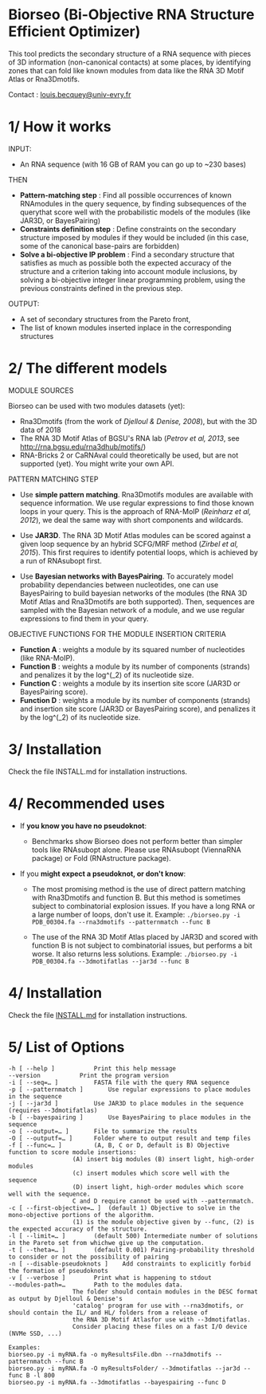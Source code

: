 Biorseo (Bi-Objective RNA Structure Efficient Optimizer)
===================================

This tool predicts the secondary structure of a RNA sequence with pieces of 3D information (non-canonical contacts) at some places, 
by identifying zones that can fold like known modules from data like the RNA 3D Motif Atlas or Rna3Dmotifs.

Contact : louis.becquey@univ-evry.fr

1/ How it works
===================================
INPUT:
- An RNA sequence (with 16 GB of RAM you can go up to ~230 bases)

THEN
- **Pattern-matching step** : Find all possible occurrences of known RNAmodules in the query sequence, by finding subsequences of the querythat score well with the probabilistic models of the modules (like JAR3D, or BayesPairing)
- **Constraints  definition  step** : Define constraints on the secondary structure imposed by modules if they would be included (in this case, some of the canonical base-pairs are forbidden)
- **Solve a bi-objective IP problem** : Find a secondary structure that satisfies as much as possible both the expected accuracy of the structure and a criterion taking into account module inclusions, by solving a bi-objective integer linear programming problem, using the previous constraints defined in the previous step.

OUTPUT:
- A set of secondary structures from the Pareto front,
- The list of known modules inserted inplace in the corresponding structures

2/ The different models
==================================
MODULE SOURCES

Biorseo can be used with two modules datasets (yet):
* Rna3Dmotifs (from the work of *Djelloul & Denise, 2008*), but with the 3D data of 2018
* The RNA 3D Motif Atlas of BGSU's RNA lab (*Petrov et al, 2013*, see http://rna.bgsu.edu/rna3dhub/motifs/)
* RNA-Bricks 2 or CaRNAval could theoretically be used, but are not supported (yet). You might write your own API.

PATTERN MATCHING STEP
- Use **simple pattern matching**. Rna3Dmotifs modules are available with sequence information. We use regular expressions to find those known loops in your query. This is the approach of RNA-MoIP (*Reinharz et al, 2012*), we deal the same way with short components and wildcards.

- Use **JAR3D**. The RNA 3D Motif Atlas modules can be scored against a given loop sequence by an hybrid SCFG/MRF method (*Zirbel et al, 2015*). This first requires to identify potential loops, which is achieved by a run of RNAsubopt first.

- Use **Bayesian networks with BayesPairing**. To accurately model probability dependancies between nucleotides, one can use BayesPairing to build bayesian networks of the modules (the RNA 3D Motif Atlas and Rna3Dmotifs are both supported). Then, sequences are sampled with the Bayesian network of a module, and we use regular expressions to find them in your query.

OBJECTIVE FUNCTIONS FOR THE MODULE INSERTION CRITERIA

* **Function A** : weights a module by its squared number of nucleotides (like RNA-MoIP).
* **Function B** : weights a module by its number of components (strands) and penalizes it by the log^(_2) of its nucleotide size.
* **Function C** : weights a module by its insertion site score (JAR3D or BayesPairing score).
* **Function D** : weights a module by its number of components (strands) and insertion site score (JAR3D or BayesPairing score), and penalizes it by the log^(_2) of its nucleotide size.

3/ Installation
==================================
Check the file INSTALL.md for installation instructions.

4/ Recommended uses
==================================
- If **you know you have no pseudoknot**:
    * Benchmarks show Biorseo does not perform better than simpler tools like RNAsubopt alone. Please use RNAsubopt (ViennaRNA package) or Fold (RNAstructure package).

- If you **might expect a pseudoknot, or don't know**:
    * The most promising method is the use of direct pattern matching with Rna3Dmotifs and function B. But this method is sometimes subject to combinatorial explosion issues. If you have a long RNA or a large number of loops, don't use it. Example:
    `./biorseo.py -i PDB_00304.fa --rna3dmotifs --patternmatch --func B`
    
    * The use of the RNA 3D Motif Atlas placed by JAR3D and scored with function B is not subject to combinatorial issues, but performs a bit worse. It also returns less solutions. Example:
    `./biorseo.py -i PDB_00304.fa --3dmotifatlas --jar3d --func B`


4/ Installation
==================================
Check the file [INSTALL.md](INSTALL.md) for installation instructions.

5/ List of Options
==================================
```
-h [ --help ]			Print this help message
--version			Print the program version
-i [ --seq=… ]			FASTA file with the query RNA sequence
-p [ --patternmatch ]		Use regular expressions to place modules in the sequence
-j [ --jar3d ]			Use JAR3D to place modules in the sequence (requires --3dmotifatlas)
-b [ --bayespairing ]		Use BayesPairing to place modules in the sequence
-o [ --output=… ]		File to summarize the results
-O [ --outputf=… ]		Folder where to output result and temp files
-f [ --func=… ]			(A, B, C or D, default is B) Objective function to score module insertions:
				  (A) insert big modules (B) insert light, high-order modules
				  (c) insert modules which score well with the sequence
				  (D) insert light, high-order modules which score well with the sequence.
				  C and D require cannot be used with --patternmatch.
-c [ --first-objective=… ]	(default 1) Objective to solve in the mono-objective portions of the algorithm.
				  (1) is the module objective given by --func, (2) is the expected accuracy of the structure.
-l [ --limit=… ]		(default 500) Intermediate number of solutions in the Pareto set from whichwe give up the computation.
-t [ --theta=… ]		(default 0.001) Pairing-probability threshold to consider or not the possibility of pairing
-n [ --disable-pseudoknots ]	Add constraints to explicitly forbid the formation of pseudoknots
-v [ --verbose ]		Print what is happening to stdout
--modules-path=…		Path to the modules data.
				  The folder should contain modules in the DESC format as output by Djelloul & Denise's
				  'catalog' program for use with --rna3dmotifs, or should contain the IL/ and HL/ folders from a release of
				  the RNA 3D Motif Atlasfor use with --3dmotifatlas.
				  Consider placing these files on a fast I/O device (NVMe SSD, ...)

Examples:
biorseo.py -i myRNA.fa -o myResultsFile.dbn --rna3dmotifs --patternmatch --func B
biorseo.py -i myRNA.fa -O myResultsFolder/ --3dmotifatlas --jar3d --func B -l 800
biorseo.py -i myRNA.fa --3dmotifatlas --bayespairing --func D
```
